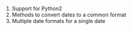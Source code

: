 1. Support for Python2
2. Methods to convert dates to a common format
3. Multiple date formats for a single date
